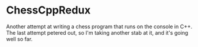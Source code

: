 # ChessCppRedux

Another attempt at writing a chess program that runs on the console in C++. The last attempt petered out, so I'm taking another stab at it, and it's going well so far.
